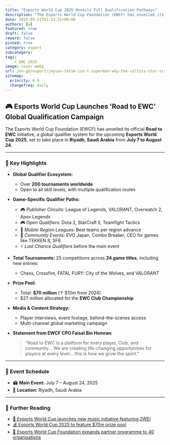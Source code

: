 ```yaml
---
title: "Esports World Cup 2025 Unveils Full Qualification Pathways"
description: "The Esports World Cup Foundation (EWCF) has unveiled its official Road to EWC initiative, a global qualifier system for the upcoming Esports World Cup 2025, set to take place in Riyadh, Saudi Arabia from July 7 to August 24."
date: 2025-05-11T01:13:31+08:00
authors: [w]
featured: true
draft: false
reward: false
pinned: true
category: esport
subcategory: 
tags:
    - EWC 2025
image: cover.webp
url: /en-gb/esport/jayson-tatum-isn-t-superman-why-the-celtics-star-struggles-in-clutch-moments
sitemap:
  priority: 0.9
  changefreq: daily
---
```


## 🎮 Esports World Cup Launches 'Road to EWC' Global Qualification Campaign

The Esports World Cup Foundation (EWCF) has unveiled its official **Road to EWC** initiative, a global qualifier system for the upcoming **Esports World Cup 2025**, set to take place in **Riyadh, Saudi Arabia** from **July 7 to August 24**.

---

### 🔑 Key Highlights

- **Global Qualifier Ecosystem:**
  - Over **200 tournaments worldwide**
  - Open to all skill levels, with multiple qualification routes

- **Game-Specific Qualifier Paths:**
  - 🎮 *Publisher Circuits:* League of Legends, VALORANT, Overwatch 2, Apex Legends  
  - 🎮 *Open Qualifiers:* Dota 2, StarCraft II, Teamfight Tactics  
  - 📱 *Mobile Region Leagues:* Best teams per region advance  
  - 🥊 *Community Events:* EVO Japan, Combo Breaker, CEO for games like TEKKEN 8, SF6  
  - ⚡ *Last Chance Qualifiers* before the main event

- **Total Tournaments:** 25 competitions across **24 game titles**, including new entries:  
  - Chess, Crossfire, FATAL FURY: City of the Wolves, and VALORANT

- **Prize Pool:**  
  - Total: **$70 million** (↑ $10m from 2024)  
  - $27 million allocated for the **EWC Club Championship**

- **Media & Content Strategy:**  
  - Player interviews, event footage, behind-the-scenes access  
  - Multi-channel global marketing campaign

- **Statement from EWCF CPO Faisal Bin Homran:**  
  > “Road to EWC is a platform for every player, Club, and community... We are creating life-changing opportunities for players at every level... this is how we grow the sport.”

---

### 📅 Event Schedule

- 🏟️ **Main Event:** July 7 – August 24, 2025  
- 📍 **Location:** Riyadh, Saudi Arabia  

---

### 🔗 Further Reading

- [🎵 Esports World Cup launches new music initiative featuring 2WEI](https://esportsinsider.com/2025/04/esports-world-cup-launches-new-music-initiative-featuring-2wei)  
- [💰 Esports World Cup 2025 to feature $70m prize pool](https://esportsinsider.com/2025/04/esports-world-cup-2025-prize-pool)  
- [🤝 Esports World Cup Foundation expands partner programme to 40 organisations](https://esportsinsider.com/2024/12/esports-world-cup-foundation-partner-team-expansion)
